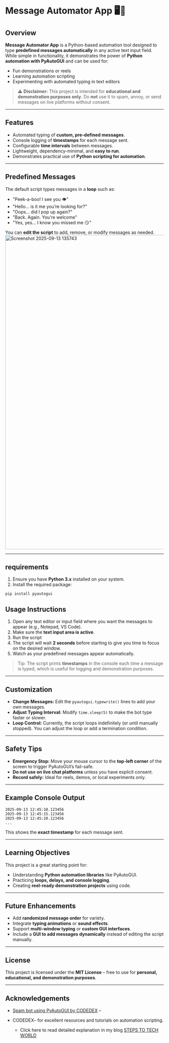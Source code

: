 # Message Automator App 🖥️💬

## Overview
**Message Automator App** is a Python-based automation tool designed to type **predefined messages automatically** in any active text input field. While simple in functionality, it demonstrates the power of **Python automation with PyAutoGUI** and can be used for:

- Fun demonstrations or reels  
- Learning automation scripting  
- Experimenting with automated typing in text editors  

> ⚠ **Disclaimer:** This project is intended for **educational and demonstration purposes only**. Do **not** use it to spam, annoy, or send messages on live platforms without consent.

---

## Features
- Automated typing of **custom, pre-defined messages**.
- Console logging of **timestamps** for each message sent.
- Configurable **time intervals** between messages.
- Lightweight, dependency-minimal, and **easy to run**.
- Demonstrates practical use of **Python scripting for automation**.

---

## Predefined Messages
The default script types messages in a **loop** such as:

- "Peek-a-boo! I see you 👁️"  
- "Hello… is it me you’re looking for?"  
- "Oops… did I pop up again?"  
- "Back. Again. You’re welcome"  
- "Yes, yes… I know you missed me 😏"

You can **edit the script** to add, remove, or modify messages as needed.
<img width="1817" height="996" alt="Screenshot 2025-09-13 135743" src="https://github.com/user-attachments/assets/086838b8-b711-4216-b41c-afda8d78e2cb" />


---

## requirements

1. Ensure you have **Python 3.x** installed on your system.
2. Install the required package:

```
pip install pyautogui
```


## Usage Instructions

1. Open any text editor or input field where you want the messages to appear (e.g., Notepad, VS Code).  
2. Make sure the **text input area is active**.  
3. Run the script
4. The script will wait **2 seconds** before starting to give you time to focus on the desired window.  
5. Watch as your predefined messages appear automatically.  

> Tip: The script prints **timestamps** in the console each time a message is typed, which is useful for logging and demonstration purposes.

---

## Customization

- **Change Messages:** Edit the `pyautogui.typewrite()` lines to add your own messages.
- **Adjust Typing Interval:** Modify `time.sleep(5)` to make the bot type faster or slower.
- **Loop Control:** Currently, the script loops indefinitely (or until manually stopped). You can adjust the loop or add a termination condition.

---

## Safety Tips

- **Emergency Stop:** Move your mouse cursor to the **top-left corner** of the screen to trigger PyAutoGUI’s fail-safe.  
- **Do not use on live chat platforms** unless you have explicit consent.  
- **Record safely:** Ideal for reels, demos, or local experiments only.

---

## Example Console Output

```
2025-09-13 12:45:10.123456
2025-09-13 12:45:15.123456
2025-09-13 12:45:20.123456
...
```

This shows the **exact timestamp** for each message sent.

---

## Learning Objectives
This project is a great starting point for:

- Understanding **Python automation libraries** like PyAutoGUI.
- Practicing **loops, delays, and console logging**.
- Creating **reel-ready demonstration projects** using code.

---

## Future Enhancements
- Add **randomized message order** for variety.  
- Integrate **typing animations** or **sound effects**.  
- Support **multi-window typing** or **custom GUI interfaces**.  
- Include a **GUI to add messages dynamically** instead of editing the script manually.

---

## License
This project is licensed under the **MIT License** – free to use for **personal, educational, and demonstration purposes**.

---

## Acknowledgements
- [Spam bot using PyAutoGUI by CODEDEX](https://www.geeksforgeeks.org/python/spam-bot-using-pyautogui/) – 
- CODEDEX– for excellent resources and tutorials on automation scripting.

  
  * Click here to read detailed explanation in my blog [STEPS TO TECH WORLD](https://steps-to-tech-world.hashnode.dev/weekend3-project-4-auto-messaging-bot-using-python)
